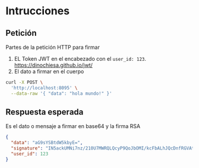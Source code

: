 # Intrucciones
## Petición
Partes de la petición HTTP para firmar
1. EL Token JWT en el encabezado con el  `user_id: 123`. https://dinochiesa.github.io/jwt/
1. El dato a firmar en el cuerpo

```bash
curl -X POST \
  'http://localhost:8095' \
  --data-raw '{ "data": "hola mundo!" }'
```
## Respuesta esperada
Es el dato o mensaje a firmar en base64 y la firma RSA 
```JSON
{
  "data": "aG9sYSBtdW5kbyE=",
  "signature": "IN5ackUMNi7nz/210U7MWRQLQcyP9QoJbOMI/kcFbALhJQcDnfRGVAt/8lxkMjt4Z8Px7deZUBLpmBpRdIirNMsd6GFq7+3zGMV/cbb7jySHJ73uezlRjBDcnhjUXdm95GKsWFm2d6AhQJqJMkmwUx+JWpvbfl8M6XlyZcS7nRc=",
  "user_id": 123
}
```